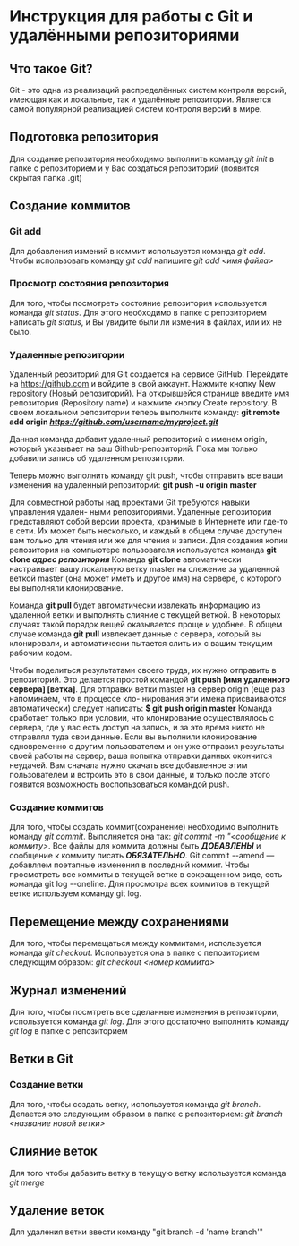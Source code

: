# Инструкция для работы с Git и удалёнными репозиториями

## Что такое Git?
Git - это одна из реализаций распределённых систем контроля версий, имеющая как и локальные, так и удалённые репозитории. Является самой популярной реализацией систем контроля версий в мире.
## Подготовка репозитория
Для создание репозитория необходимо выполнить команду *git init*  в папке с репозиторием и у Вас создаться репозиторий (появится скрытая папка .git)

## Создание коммитов

### Git add
Для добавления измений в коммит используется команда *git add*. Чтобы использовать команду *git add* напишите *git add <имя файла>*

### Просмотр состояния репозитория
Для того, чтобы посмотреть состояние репозитория используется команда *git status*. Для этого необходимо в папке с репозиторием написать *git status*, и Вы увидите были ли измения в файлах, или их не было.

### Удаленные репозитории
Удаленный реозиторий для Git создается на сервисе GitHub.
Перейдите на https://github.com и войдите в свой аккаунт. Нажмите кнопку New repository (Новый репозиторий). На открывшейся странице введите имя репозитория (Repository name) и нажмите кнопку Create repository.
В своем локальном репозитории теперь выполните команду:
**git remote add origin _https://github.com/username/myproject.git_**

Данная команда добавит удаленный репозиторий с именем origin, который указывает на ваш Github-репозиторий. Пока мы только добавили запись об удаленном репозитории.

Теперь можно выполнить команду git push, чтобы отправить все ваши изменения на удаленный репозиторий: **git push -u origin master**

Для совместной работы над проектами Git требуются навыки управления удален-
ными репозиториями. Удаленные репозитории представляют собой версии проекта,
хранимые в Интернете или где-то в сети. Их может быть несколько, и каждый в
общем случае доступен вам только для чтения или же для чтения и записи.
Для создания копии репозитория на компьютере пользователя используется команда **git clone _адрес репозитория_**
Команда **git clone** автоматически настраивает вашу локальную ветку master на слежение за удаленной веткой master (она может иметь и другое имя) на сервере, с которого вы выполняли клонирование.

Команда **git pull** будет автоматически извлекать информацию из удаленной ветки и выполнять слияние с текущей веткой. В некоторых случаях такой порядок вещей оказывается проще и удобнее. В общем случае команда **git pull** извлекает данные с сервера, который вы клонировали, и автоматически пытается слить их с вашим текущим рабочим кодом.

Чтобы поделиться результатами своего труда, их нужно отправить в репозиторий.
Это делается простой командой **git push [имя удаленного сервера] [ветка]**. Для
отправки ветки master на сервер origin (еще раз напоминаем, что в процессе кло-
нирования эти имена присваиваются автоматически) следует написать:
**$ git push origin master**
Команда сработает только при условии, что клонирование осуществлялось с сервера, где у вас есть доступ на запись, и за это время никто не отправлял туда свои
данные. Если вы выполнили клонирование одновременно с другим пользователем
и он уже отправил результаты своей работы на сервер, ваша попытка отправки
данных окончится неудачей. Вам сначала нужно скачать все добавленное этим
пользователем и встроить это в свои данные, и только после этого появится возможность воспользоваться командой push.


### Создание коммитов
Для того, чтобы создать коммит(сохранение) необходимо выполнить команду *git commit*. Выполняется она так: *git commit -m "<сообщение к коммиту>*. Все файлы для коммита должны быть ***ДОБАВЛЕНЫ*** и сообщение к коммиту писать ***ОБЯЗАТЕЛЬНО***.
Git commit --amend — добавляем поэтапные изменения в последний коммит.
Чтобы просмотреть все коммиты в текущей ветке в сокращенном виде, есть команда git log --oneline.
Для просмотра всех коммитов в текущей ветке используем команду git log.


## Перемещение между сохранениями
Для того, чтобы перемещаться между коммитами, используется команда *git checkout*. Используется она в папке с пепозиторием следующим образом: *git checkout <номер коммита>*

## Журнал изменений
Для того, чтобы посмтреть все сделанные изменения в репозитории, используется команда *git log*. Для этого достаточно выполнить команду *git log* в папке с репозиторием

## Ветки в Git

### Создание ветки

Для того, чтобы создать ветку, используется команда *git branch*. Делается это следующим образом в папке с репозиторием: *git branch <название новой ветки>*

## Слияние веток

Для того чтобы дабавить ветку в текущую ветку используется команда *git merge <name branch>*

## Удаление веток
Для удаления ветки ввести команду "git branch -d 'name branch'"